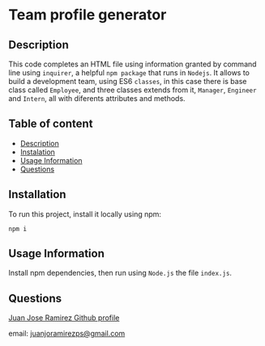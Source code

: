 # Team profile generator 

## Description
    
This code completes an HTML file using information granted by command line using ```inquirer```, a helpful ```npm package``` that runs in ```Nodejs```.  It allows to build a development team, using ES6 ```classes```, in this case there is base class called ```Employee```, and three classes extends from it, ```Manager```, ```Engineer``` and ```Intern```, all with diferents attributes and methods.

## Table of content
* [Description](#description)
* [Instalation](#installation)
* [Usage Information](#usage-information)
* [Questions](#questions)


## Installation

To run this project, install it locally using npm:
```
npm i
```

## Usage Information
    
Install npm dependencies, then run using ```Node.js``` the file ```index.js```.    


## Questions
    
[Juan Jose Ramirez Github profile](https://github.com/JuanjoRamirez262)

email: juanjoramirezps@gmail.com

